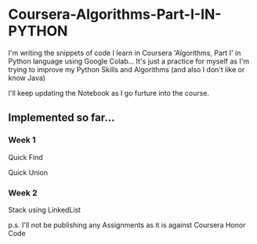 # Coursera-Algorithms-Part-I-IN-PYTHON
I'm writing the snippets of code I learn in Coursera 'Algorithms, Part I' in Python language using Google Colab... It's just a practice for myself as I'm trying to improve my Python Skills and Algorithms (and also I don't like or know Java)

I'll keep updating the Notebook as I go furture into the course.

<h2>Implemented so far...</h2>

<h3>Week 1</h3>
    <p> Quick Find </p>
    Quick Union 
    
<h3>Week 2</h3>
    <p> Stack using LinkedList </p>

p.s. I'll not be publishing any Assignments as it is against Coursera Honor Code
